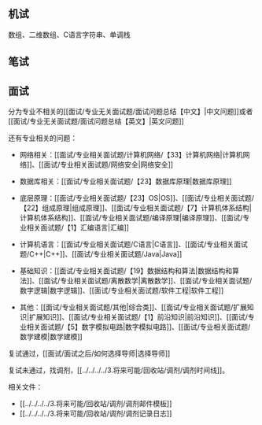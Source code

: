 
## 机试

数组、二维数组、C语言字符串、单调栈

## 笔试




## 面试

分为专业不相关的[[面试/专业无关面试题/面试问题总结【中文】|中文问题]]或者[[面试/专业无关面试题/面试问题总结【英文】|英文问题]]

还有专业相关的问题：

- 网络相关：[[面试/专业相关面试题/计算机网络/【33】计算机网络|计算机网络]]、[[面试/专业相关面试题/网络安全|网络安全]]

- 数据库相关：[[面试/专业相关面试题/【23】数据库原理|数据库原理]]

- 底层原理：[[面试/专业相关面试题/【23】OS|OS]]、[[面试/专业相关面试题/【22】组成原理|组成原理]]、[[面试/专业相关面试题/【7】计算机体系结构|计算机体系结构]]、[[面试/专业相关面试题/编译原理|编译原理]]、[[面试/专业相关面试题/【1】汇编语言|汇编]]

- 计算机语言：[[面试/专业相关面试题/C语言|C语言]]、[[面试/专业相关面试题/C++|C++]]、[[面试/专业相关面试题/Java|Java]]

- 基础知识：[[面试/专业相关面试题/【19】数据结构和算法|数据结构和算法]]、[[面试/专业相关面试题/离散数学|离散数学]]、[[面试/专业相关面试题/数字逻辑|数字逻辑]]、[[面试/专业相关面试题/软件工程|软件工程]]

- 其他：[[面试/专业相关面试题/其他|综合类]]、[[面试/专业相关面试题/扩展知识|扩展知识]]、[[面试/专业相关面试题/【1】前沿知识|前沿知识]]、[[面试/专业相关面试题/【5】数字模拟电路|数字模拟电路]]、[[面试/专业相关面试题/数学建模|数学建模]]

复试通过，[[面试/面试之后/如何选择导师|选择导师]]

复试未通过，找调剂，[[../../../../3.将来可能/回收站/调剂/调剂时间线]]。

相关文件：

- [[../../../../3.将来可能/回收站/调剂/调剂邮件模板]]
- [[../../../../3.将来可能/回收站/调剂/调剂记录日志]]

